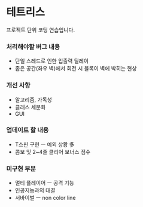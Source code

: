 # 테트리스

프로젝트 단위 코딩 연습입니다.


### 처리해야할 버그 내용
* 단일 스레드로 인한 입출력 딜레이
* 좁은 공간(좌우 벽)에서 회전 시 블록이 벽에 박히는 현상

### 개선 사항
* 알고리즘, 가독성
* 클래스 세분화
* GUI

### 업데이트 할 내용
* T스핀 구현 ㅡ 예외 상황 多
* 콤보 및 2~4줄 클리어 보너스 점수

### 미구현 부분
* 멀티 플레이어 ㅡ 공격 기능
* 인공지능과의 대결
* 서바이벌 ㅡ non color line
